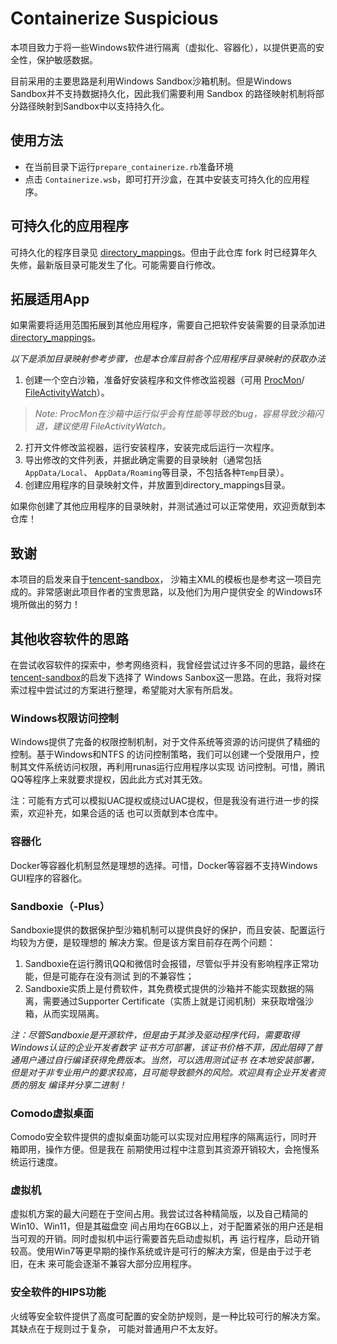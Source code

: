 # Containerize Suspicious

本项目致力于将一些Windows软件进行隔离（虚拟化、容器化），以提供更高的安全性，保护敏感数据。

目前采用的主要思路是利用Windows Sandbox沙箱机制。但是Windows Sandbox并不支持数据持久化，因此我们需要利用 Sandbox 的路径映射机制将部分路径映射到Sandbox中以支持持久化。

## 使用方法

- 在当前目录下运行`prepare_containerize.rb`准备环境
- 点击 `Containerize.wsb`，即可打开沙盒，在其中安装支可持久化的应用程序。

## 可持久化的应用程序

可持久化的程序目录见 [directory_mappings](./directory_mappings/)。但由于此仓库 fork 时已经算年久失修，最新版目录可能发生了化。可能需要自行修改。

## 拓展适用App

如果需要将适用范围拓展到其他应用程序，需要自己把软件安装需要的目录添加进 [directory_mappings](./directory_mappings/)。

*以下是添加目录映射参考步骤，也是本仓库目前各个应用程序目录映射的获取办法*

1. 创建一个空白沙箱，准备好安装程序和文件修改监视器（可用
[ProcMon](https://learn.microsoft.com/zh-cn/sysinternals/downloads/procmon)/
[FileActivityWatch](https://www.nirsoft.net/utils/file_activity_watch.html)）。
> *Note: ProcMon在沙箱中运行似乎会有性能等导致的bug，容易导致沙箱闪退，建议使用
  FileActivityWatch。*
2. 打开文件修改监视器，运行安装程序，安装完成后运行一次程序。
3. 导出修改的文件列表，并据此确定需要的目录映射（通常包括`AppData/Local`、
  `AppData/Roaming`等目录，不包括各种`Temp`目录）。
4. 创建应用程序的目录映射文件，并放置到directory_mappings目录。

如果你创建了其他应用程序的目录映射，并测试通过可以正常使用，欢迎贡献到本仓库！

## 致谢

本项目的启发来自于[tencent-sandbox](https://github.com/empty-233/tencent-sandbox)，
沙箱主XML的模板也是参考这一项目完成的。非常感谢此项目作者的宝贵思路，以及他们为用户提供安全
的Windows环境所做出的努力！

## 其他收容软件的思路

在尝试收容软件的探索中，参考网络资料，我曾经尝试过许多不同的思路，最终在
[tencent-sandbox](https://github.com/empty-233/tencent-sandbox)的启发下选择了
Windows Sanbox这一思路。在此，我将对探索过程中尝试过的方案进行整理，希望能对大家有所启发。

### Windows权限访问控制

Windows提供了完备的权限控制机制，对于文件系统等资源的访问提供了精细的控制。基于Windows和NTFS
的访问控制策略，我们可以创建一个受限用户，控制其文件系统访问权限，再利用runas运行应用程序以实现
访问控制。可惜，腾讯QQ等程序上来就要求提权，因此此方式对其无效。

注：可能有方式可以模拟UAC提权或绕过UAC提权，但是我没有进行进一步的探索，欢迎补充，如果合适的话
也可以贡献到本仓库中。

### 容器化

Docker等容器化机制显然是理想的选择。可惜，Docker等容器不支持Windows GUI程序的容器化。

### Sandboxie（-Plus）

Sandboxie提供的数据保护型沙箱机制可以提供良好的保护，而且安装、配置运行均较为方便，是较理想的
解决方案。但是该方案目前存在两个问题：
1. Sandboxie在运行腾讯QQ和微信时会报错，尽管似乎并没有影响程序正常功能，但是可能存在没有测试
   到的不兼容性；
2. Sandboxie实质上是付费软件，其免费模式提供的沙箱并不能实现数据的隔离，需要通过Supporter
   Certificate（实质上就是订阅机制）来获取增强沙箱，从而实现隔离。

*注：尽管Sandboxie是开源软件，但是由于其涉及驱动程序代码，需要取得Windows认证的企业开发者数字
证书方可部署，该证书价格不菲，因此阻碍了普通用户通过自行编译获得免费版本。当然，可以选用测试证书
在本地安装部署，但是对于非专业用户的要求较高，且可能导致额外的风险。欢迎具有企业开发者资质的朋友
编译并分享二进制！*

### Comodo虚拟桌面

Comodo安全软件提供的虚拟桌面功能可以实现对应用程序的隔离运行，同时开箱即用，操作方便。但是我在
前期使用过程中注意到其资源开销较大，会拖慢系统运行速度。

### 虚拟机

虚拟机方案的最大问题在于空间占用。我尝试过各种精简版，以及自己精简的Win10、Win11，但是其磁盘空
间占用均在6GB以上，对于配置紧张的用户还是相当可观的开销。同时虚拟机中运行需要首先启动虚拟机，再
运行程序，启动开销较高。使用Win7等更早期的操作系统或许是可行的解决方案，但是由于过于老旧，在未
来可能会逐渐不兼容大部分应用程序。

### 安全软件的HIPS功能

火绒等安全软件提供了高度可配置的安全防护规则，是一种比较可行的解决方案。其缺点在于规则过于复杂，
可能对普通用户不太友好。
